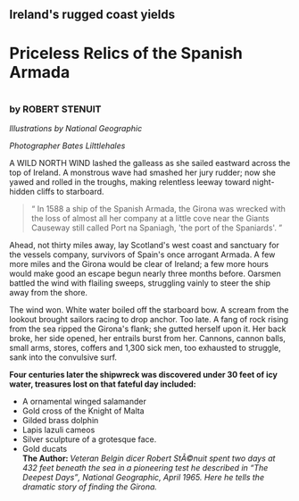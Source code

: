 <H2> Ireland's rugged coast yields </h2>

<H1> Priceless Relics of the Spanish Armada <H1>

<H3> by ROBERT STENUIT </H3>

<i> Illustrations by National Geographic </i>

<i> Photographer Bates Lilttlehales </i>

<p> A WILD NORTH WIND lashed the galleass as she sailed eastward across the top of Ireland. A monstrous wave had smashed her jury rudder; now she yawed and rolled in the troughs, making relentless leeway toward night-hidden cliffs to starboard.</p>

<BLOCKQUOTE> <q> In 1588 a ship of the Spanish Armada, the Girona was wrecked with the loss of almost all her company at a little cove near the Giants Causeway still called Port na Spaniagh, 'the port of the Spaniards'. </q> </BLOCKQUOTE>

Ahead, not thirty miles away, lay Scotland's west coast and sanctuary for the vessels company, survivors of Spain's once arrogant Armada. A few more miles and the Girona would be clear of Ireland; a few more hours would make good an escape begun nearly three months before. Oarsmen battled the wind with flailing sweeps, struggling vainly to steer the ship away from the shore.

The wind won. White water boiled off the starboard bow. A scream from the lookout brought sailors racing to drop anchor. Too late. A fang of rock rising from the sea ripped the Girona's flank; she gutted herself upon it. Her back broke, her side opened, her entrails burst from her. Cannons, cannon balls, small arms, stores, coffers and 1,300 sick men, too exhausted to struggle, sank into the convulsive surf.

<b> Four centuries later the shipwreck was discovered under 30 feet of icy water, treasures lost on that fateful day included: </b>
<ul>
<li>A ornamental winged salamander </li>
<li> Gold cross of the Knight of Malta </li>
<li> Gilded brass dolphin</li>
<li>Lapis lazuli cameos </li>
<li> Silver sculpture of a grotesque face. </li>
<li>Gold ducats</li>
<b>The Author: </b> <i>Veteran Belgin dicer Robert StÃ©nuit spent two days at 432 feet beneath the sea in a pioneering test he described in <q>The Deepest Days</q>, National Geographic, April 1965. Here he tells the dramatic story of finding the Girona. </i>
